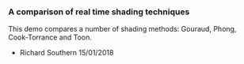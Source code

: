 ### A comparison of real time shading techniques
This demo compares a number of shading methods: Gouraud, Phong, Cook-Torrance and Toon.

- Richard Southern 
  15/01/2018